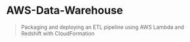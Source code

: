 # AWS-Data-Warehouse
> Packaging and deploying an ETL pipeline using AWS Lambda and Redshift with CloudFormation
